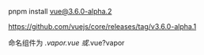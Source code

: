 pnpm install vue@3.6.0-alpha.2

<https://github.com/vuejs/core/releases/tag/v3.6.0-alpha.1>

命名组件为 _.vapor.vue 或_.vue?vapor

